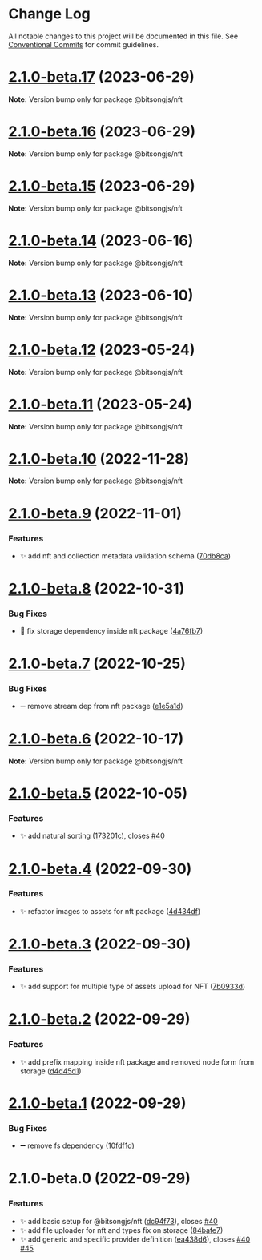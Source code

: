 # Change Log

All notable changes to this project will be documented in this file.
See [Conventional Commits](https://conventionalcommits.org) for commit guidelines.

# [2.1.0-beta.17](https://github.com/bitsongofficial/bitsongjs/compare/@bitsongjs/nft@2.1.0-beta.16...@bitsongjs/nft@2.1.0-beta.17) (2023-06-29)

**Note:** Version bump only for package @bitsongjs/nft





# [2.1.0-beta.16](https://github.com/bitsongofficial/bitsongjs/compare/@bitsongjs/nft@2.1.0-beta.15...@bitsongjs/nft@2.1.0-beta.16) (2023-06-29)

**Note:** Version bump only for package @bitsongjs/nft





# [2.1.0-beta.15](https://github.com/bitsongofficial/bitsongjs/compare/@bitsongjs/nft@2.1.0-beta.14...@bitsongjs/nft@2.1.0-beta.15) (2023-06-29)

**Note:** Version bump only for package @bitsongjs/nft





# [2.1.0-beta.14](https://github.com/bitsongofficial/bitsongjs/compare/@bitsongjs/nft@2.1.0-beta.13...@bitsongjs/nft@2.1.0-beta.14) (2023-06-16)

**Note:** Version bump only for package @bitsongjs/nft





# [2.1.0-beta.13](https://github.com/bitsongofficial/bitsongjs/compare/@bitsongjs/nft@2.1.0-beta.12...@bitsongjs/nft@2.1.0-beta.13) (2023-06-10)

**Note:** Version bump only for package @bitsongjs/nft





# [2.1.0-beta.12](https://github.com/bitsongofficial/bitsongjs/compare/@bitsongjs/nft@2.1.0-beta.11...@bitsongjs/nft@2.1.0-beta.12) (2023-05-24)

**Note:** Version bump only for package @bitsongjs/nft





# [2.1.0-beta.11](https://github.com/bitsongofficial/bitsongjs/compare/@bitsongjs/nft@2.1.0-beta.10...@bitsongjs/nft@2.1.0-beta.11) (2023-05-24)

**Note:** Version bump only for package @bitsongjs/nft





# [2.1.0-beta.10](https://github.com/bitsongofficial/bitsongjs/compare/@bitsongjs/nft@2.1.0-beta.9...@bitsongjs/nft@2.1.0-beta.10) (2022-11-28)

**Note:** Version bump only for package @bitsongjs/nft





# [2.1.0-beta.9](https://github.com/bitsongofficial/bitsongjs/compare/@bitsongjs/nft@2.1.0-beta.8...@bitsongjs/nft@2.1.0-beta.9) (2022-11-01)


### Features

* :sparkles: add nft and collection metadata validation schema ([70db8ca](https://github.com/bitsongofficial/bitsongjs/commit/70db8cab3e09e20572c3d07ae22a3407f5e1b406))





# [2.1.0-beta.8](https://github.com/bitsongofficial/bitsongjs/compare/@bitsongjs/nft@2.1.0-beta.7...@bitsongjs/nft@2.1.0-beta.8) (2022-10-31)


### Bug Fixes

* :bug: fix storage dependency inside nft package ([4a76fb7](https://github.com/bitsongofficial/bitsongjs/commit/4a76fb7317b627c5c149b201ff99c9b7660d481d))





# [2.1.0-beta.7](https://github.com/bitsongofficial/bitsongjs/compare/@bitsongjs/nft@2.1.0-beta.6...@bitsongjs/nft@2.1.0-beta.7) (2022-10-25)


### Bug Fixes

* :heavy_minus_sign: remove stream dep from nft package ([e1e5a1d](https://github.com/bitsongofficial/bitsongjs/commit/e1e5a1d4e743acc175e1f83fb17c2279492fc5f6))





# [2.1.0-beta.6](https://github.com/bitsongofficial/bitsongjs/compare/@bitsongjs/nft@2.1.0-beta.5...@bitsongjs/nft@2.1.0-beta.6) (2022-10-17)

**Note:** Version bump only for package @bitsongjs/nft





# [2.1.0-beta.5](https://github.com/bitsongofficial/bitsongjs/compare/@bitsongjs/nft@2.1.0-beta.4...@bitsongjs/nft@2.1.0-beta.5) (2022-10-05)


### Features

* :sparkles: add natural sorting ([173201c](https://github.com/bitsongofficial/bitsongjs/commit/173201cafc6529c4e1c74fb349d9dd38dd338e87)), closes [#40](https://github.com/bitsongofficial/bitsongjs/issues/40)





# [2.1.0-beta.4](https://github.com/bitsongofficial/bitsongjs/compare/@bitsongjs/nft@2.1.0-beta.3...@bitsongjs/nft@2.1.0-beta.4) (2022-09-30)


### Features

* :sparkles: refactor images to assets for nft package ([4d434df](https://github.com/bitsongofficial/bitsongjs/commit/4d434df6acb0359bbf0641df3b2235a06e5bbb30))





# [2.1.0-beta.3](https://github.com/bitsongofficial/bitsongjs/compare/@bitsongjs/nft@2.1.0-beta.2...@bitsongjs/nft@2.1.0-beta.3) (2022-09-30)


### Features

* :sparkles: add support for multiple type of assets upload for NFT ([7b0933d](https://github.com/bitsongofficial/bitsongjs/commit/7b0933dd76a08847b228afdacdf48b04dfe02999))





# [2.1.0-beta.2](https://github.com/bitsongofficial/bitsongjs/compare/@bitsongjs/nft@2.1.0-beta.1...@bitsongjs/nft@2.1.0-beta.2) (2022-09-29)


### Features

* :sparkles: add prefix mapping inside nft package and removed node form from storage ([d4d45d1](https://github.com/bitsongofficial/bitsongjs/commit/d4d45d13bf347f720f7e352eb5c16e16b839388e))





# [2.1.0-beta.1](https://github.com/bitsongofficial/bitsongjs/compare/@bitsongjs/nft@2.1.0-beta.0...@bitsongjs/nft@2.1.0-beta.1) (2022-09-29)


### Bug Fixes

* :heavy_minus_sign: remove fs dependency ([10fdf1d](https://github.com/bitsongofficial/bitsongjs/commit/10fdf1dfa182c5753dcd435bac652590ff7bb345))





# 2.1.0-beta.0 (2022-09-29)


### Features

* :sparkles: add basic setup for @bitsongjs/nft ([dc94f73](https://github.com/bitsongofficial/bitsongjs/commit/dc94f7363927aa789d8a39dea3f66cf25fc17bd0)), closes [#40](https://github.com/bitsongofficial/bitsongjs/issues/40)
* :sparkles: add file uploader for nft and types fix on storage ([84bafe7](https://github.com/bitsongofficial/bitsongjs/commit/84bafe7e1e120267f0fcff1c99294d0b96f1350a))
* :sparkles: add generic and specific provider definition ([ea438d6](https://github.com/bitsongofficial/bitsongjs/commit/ea438d6518e79d6c006387cf0c5212ab1f1f8e77)), closes [#40](https://github.com/bitsongofficial/bitsongjs/issues/40) [#45](https://github.com/bitsongofficial/bitsongjs/issues/45)
